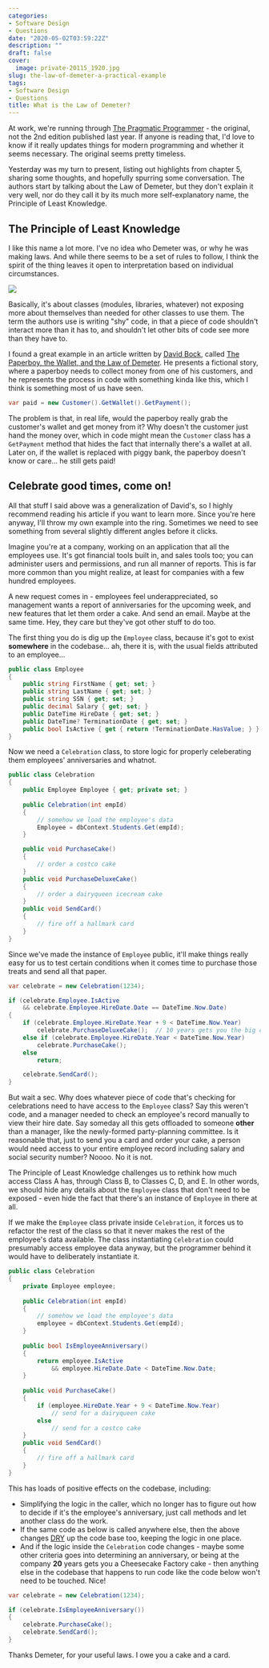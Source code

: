 ```yaml
---
categories:
- Software Design
- Questions
date: "2020-05-02T03:59:22Z"
description: ""
draft: false
cover:
  image: private-20115_1920.jpg
slug: the-law-of-demeter-a-practical-example
tags:
- Software Design
- Questions
title: What is the Law of Demeter?
---
```

At work, we're running through [The Pragmatic Programmer](https://amzn.to/2KNdr4i) - the original, not the 2nd edition published last year. If anyone is reading that, I'd love to know if it really updates things for modern programming and whether it seems necessary. The original seems pretty timeless.

Yesterday was my turn to present, listing out highlights from chapter 5, sharing some thoughts, and hopefully spurring some conversation. The authors start by talking about the Law of Demeter, but they don't explain it very well, nor do they call it by its much more self-explanatory name, the Principle of Least Knowledge.

## The Principle of Least Knowledge

I like this name a lot more. I've no idea who Demeter was, or why he was making laws. And while there seems to be a set of rules to follow, I think the spirit of the thing leaves it open to interpretation based on individual circumstances.

![](https://grantwinney.com/content/images/2020/05/pirates.jpg)

Basically, it's about classes (modules, libraries, whatever) not exposing more about themselves than needed for other classes to use them. The term the authors use is writing "shy" code, in that a piece of code shouldn't interact more than it has to, and shouldn't let other bits of code see more than they have to.

I found a great example in an article written by [David Bock](https://www.linkedin.com/in/davidbock/), called [The Paperboy, the Wallet, and the Law of Demeter](https://www2.ccs.neu.edu/research/demeter/demeter-method/LawOfDemeter/paper-boy/demeter.pdf). He presents a fictional story, where a paperboy needs to collect money from one of his customers, and he represents the process in code with something kinda like this, which I think is something most of us have seen.

```csharp
var paid = new Customer().GetWallet().GetPayment();
```

The problem is that, in real life, would the paperboy really grab the customer's wallet and get money from it? Why doesn't the customer just hand the money over, which in code might mean the `Customer` class has a `GetPayment` method that hides the fact that internally there's a wallet at all. Later on, if the wallet is replaced with piggy bank, the paperboy doesn't know or care... he still gets paid!

## Celebrate good times, come on!

All that stuff I said above was a generalization of David's, so I highly recommend reading his article if you want to learn more. Since you're here anyway, I'll throw my own example into the ring. Sometimes we need to see something from several slightly different angles before it clicks.

Imagine you're at a company, working on an application that all the employees use. It's got financial tools built in, and sales tools too; you can administer users and permissions, and run all manner of reports. This is far more common than you might realize, at least for companies with a few hundred employees.

A new request comes in - employees feel underappreciated, so management wants a report of anniversaries for the upcoming week, and new features that let them order a cake. And send an email. Maybe at the same time. Hey, they care but they've got other stuff to do too.

The first thing you do is dig up the `Employee` class, because it's got to exist __somewhere__ in the codebase... ah, there it is, with the usual fields attributed to an employee...

```csharp
public class Employee
{
    public string FirstName { get; set; }
    public string LastName { get; set; }
    public string SSN { get; set; }
    public decimal Salary { get; set; }
    public DateTime HireDate { get; set; }
    public DateTime? TerminationDate { get; set; }
    public bool IsActive { get { return !TerminationDate.HasValue; } }
}
```

Now we need a `Celebration` class, to store logic for properly celeberating them employees' anniversaries and whatnot.

```csharp
public class Celebration
{
    public Employee Employee { get; private set; }
	
    public Celebration(int empId)
    {
        // somehow we load the employee's data
        Employee = dbContext.Students.Get(empId);
    }

    public void PurchaseCake()
    {
        // order a costco cake
    }
    public void PurchaseDeluxeCake()
    {
        // order a dairyqueen icecream cake
    }
    public void SendCard()
    {
        // fire off a hallmark card
    }
}
```

Since we've made the instance of `Employee` public, it'll make things really easy for us to test certain conditions when it comes time to purchase those treats and send all that paper.

```csharp
var celebrate = new Celebration(1234);

if (celebrate.Employee.IsActive
	&& celebrate.Employee.HireDate.Date == DateTime.Now.Date)
{
	if (celebrate.Employee.HireDate.Year + 9 < DateTime.Now.Year)
		celebrate.PurchaseDeluxeCake();  // 10 years gets you the big cake
	else if (celebrate.Employee.HireDate.Year < DateTime.Now.Year)
		celebrate.PurchaseCake();
	else
		return;

	celebrate.SendCard();
}
```

But wait a sec. Why does whatever piece of code that's checking for celebrations need to have access to the `Employee` class? Say this weren't code, and a manager needed to check an employee's record manually to view their hire date. Say someday all this gets offloaded to someone __other__ than a manager, like the newly-formed party-planning committee. Is it reasonable that, just to send you a card and order your cake, a person would need access to your entire employee record including salary and social security number? Noooo. No it is not.

The Principle of Least Knowledge challenges us to rethink how much access Class A has, through Class B, to Classes C, D, and E. In other words, we should hide any details about the `Employee` class that don't need to be exposed - even hide the fact that there's an instance of `Employee` in there at all.

If we make the `Employee` class private inside `Celebration`, it forces us to refactor the rest of the class so that it never makes the rest of the employee's data available. The class instantiating `Celebration` could presumably access employee data anyway, but the programmer behind it would have to deliberately instantiate it.

```csharp
public class Celebration
{
    private Employee employee;
	
    public Celebration(int empId)
    {
        // somehow we load the employee's data
        employee = dbContext.Students.Get(empId);
    }
	
    public bool IsEmployeeAnniversary()
    {
        return employee.IsActive
            && employee.HireDate.Date < DateTime.Now.Date;
    }
    
    public void PurchaseCake()
    {
        if (employee.HireDate.Year + 9 < DateTime.Now.Year)
            // send for a dairyqueen cake
        else
            // send for a costco cake
    }
    public void SendCard()
    {
        // fire off a hallmark card
    }
}
```

This has loads of positive effects on the codebase, including:

- Simplifying the logic in the caller, which no longer has to figure out how to decide if it's the employee's anniversary, just call methods and let another class do the work.
- If the same code as below is called anywhere else, then the above changes [DRY](https://dzone.com/articles/is-your-code-dry-or-wet) up the code base too, keeping the logic in one place.
- And if the logic inside the `Celebration` code changes - maybe some other criteria goes into determining an anniversary, or being at the company __20__ years gets you a Cheesecake Factory cake - then anything else in the codebase that happens to run code like the code below won't need to be touched. Nice!

```csharp
var celebrate = new Celebration(1234);

if (celebrate.IsEmployeeAnniversary())
{
    celebrate.PurchaseCake();
    celebrate.SendCard();
}
```

Thanks Demeter, for your useful laws. I owe you a cake and a card.